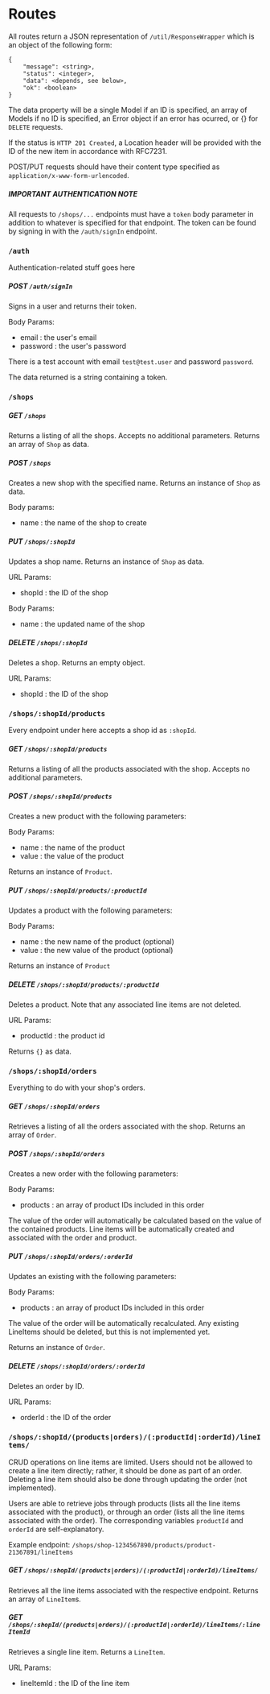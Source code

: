 # Routes

All routes return a JSON representation of `/util/ResponseWrapper` which is an object of the following form:

```
{
	"message": <string>,
	"status": <integer>,
	"data": <depends, see below>,
	"ok": <boolean>
}
```

The data property will be a single Model if an ID is specified, an array of Models if no ID is specified, an Error object if an error has ocurred, or {} for `DELETE` requests.

If the status is `HTTP 201 Created`, a Location header will be provided with the ID of the new item in accordance with RFC7231.

POST/PUT requests should have their content type specified as `application/x-www-form-urlencoded`.

##### IMPORTANT AUTHENTICATION NOTE

All requests to `/shops/...` endpoints must have a `token` body parameter in addition to whatever is specified for that endpoint. The token can be found by signing in with the `/auth/signIn` endpoint.

### `/auth`

Authentication-related stuff goes here

##### POST `/auth/signIn`

Signs in a user and returns their token.

Body Params:
 - email : the user's email
 - password : the user's password

There is a test account with email `test@test.user` and password `password`.

The data returned is a string containing a token.

### `/shops`

##### GET `/shops`

Returns a listing of all the shops. Accepts no additional parameters. Returns an array of `Shop` as data.

##### POST `/shops`

Creates a new shop with the specified name. Returns an instance of `Shop` as data.

Body params: 
 - name : the name of the shop to create

##### PUT `/shops/:shopId`

Updates a shop name. Returns an instance of `Shop` as data.

URL Params:
 - shopId : the ID of the shop

Body Params:
 - name : the updated name of the shop

##### DELETE `/shops/:shopId`

Deletes a shop. Returns an empty object.

URL Params:
 - shopId : the ID of the shop

### `/shops/:shopId/products`

Every endpoint under here accepts a shop id as `:shopId`.

##### GET `/shops/:shopId/products`

Returns a listing of all the products associated with the shop. Accepts no additional parameters.

##### POST `/shops/:shopId/products`

Creates a new product with the following parameters:

Body Params:
 - name : the name of the product
 - value : the value of the product

Returns an instance of `Product`.

##### PUT `/shops/:shopId/products/:productId`

Updates a product with the following parameters:

Body Params:
 - name : the new name of the product (optional)
 - value : the new value of the product (optional)

Returns an instance of `Product`

##### DELETE `/shops/:shopId/products/:productId`

Deletes a product. Note that any associated line items are not deleted.

URL Params:
 - productId : the product id

Returns `{}` as data.

### `/shops/:shopId/orders`

Everything to do with your shop's orders.

##### GET `/shops/:shopId/orders`

Retrieves a listing of all the orders associated with the shop. Returns an array of `Order`.

##### POST `/shops/:shopId/orders`

Creates a new order with the following parameters:

Body Params:
 - products : an array of product IDs included in this order

The value of the order will automatically be calculated based on the value of the contained products. Line items will be automatically created and associated with the order and product.

##### PUT `/shops/:shopId/orders/:orderId`

Updates an existing with the following parameters:

Body Params:
 - products : an array of product IDs included in this order

The value of the order will be automatically recalculated. Any existing LineItems should be deleted, but this is not implemented yet.

Returns an instance of `Order`.

##### DELETE `/shops/:shopId/orders/:orderId`

Deletes an order by ID.

URL Params:
 - orderId : the ID of the order

### `/shops/:shopId/(products|orders)/(:productId|:orderId)/lineItems/`

CRUD operations on line items are limited. Users should not be allowed to create a line item directly; rather, it should be done as part of an order. Deleting a line item should also be done through updating the order (not implemented).

Users are able to retrieve jobs through products (lists all the line items associated with the product), or through an order (lists all the line items associated with the order). The corresponding variables `productId` and `orderId` are self-explanatory.

Example endpoint: `/shops/shop-1234567890/products/product-21367891/lineItems`

##### GET `/shops/:shopId/(products|orders)/(:productId|:orderId)/lineItems/`

Retrieves all the line items associated with the respective endpoint. Returns an array of `LineItem`s.

##### GET `/shops/:shopId/(products|orders)/(:productId|:orderId)/lineItems/:lineItemId`

Retrieves a single line item. Returns a `LineItem`.

URL Params:
 - lineItemId : the ID of the line item
